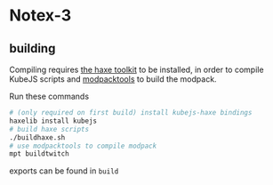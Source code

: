 # Notex-3

## building
Compiling requires [the haxe toolkit](https://haxe.org) to be installed, in order to compile KubeJS scripts and [modpacktools](https://github.com/Anvilcraft/modpacktools) to build the modpack.

Run these commands
```sh
# (only required on first build) install kubejs-haxe bindings
haxelib install kubejs
# build haxe scripts
./buildhaxe.sh
# use modpacktools to compile modpack
mpt buildtwitch
```
exports can be found in `build`

